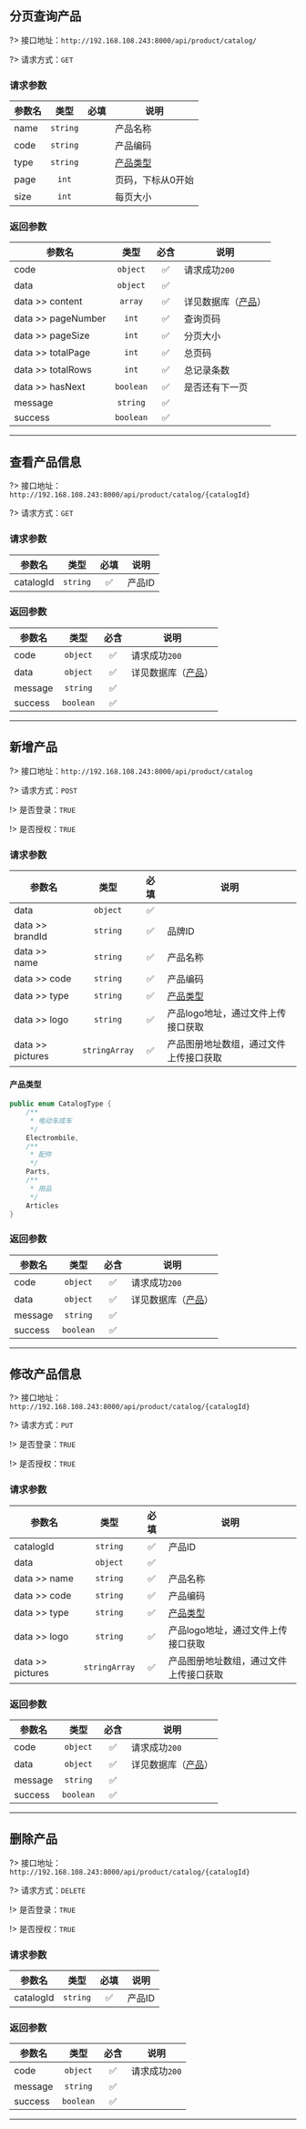 ## 分页查询产品
?> 接口地址：`http://192.168.108.243:8000/api/product/catalog/`

?> 请求方式：`GET`

### 请求参数
<div class="request-data">

| 参数名 | 类型 | 必填 | 说明 |
| ------ | :------: | :------: | ------ |
| name | `string` | | 产品名称 |
| code | `string` | | 产品编码 |
| type | `string` | | [产品类型](/api/catalog?id=产品类型) |
| page | `int` | | 页码，下标从0开始
| size | `int` | | 每页大小

</div>

### 返回参数
<div class="request-data">

| 参数名 | 类型 | 必含 | 说明 |
| ------ | :------: | :------: | ------ |
| code | `object` | ✅ | 请求成功`200` |
| data | `object` | ✅ |
| data >> content | `array` | ✅ | 详见数据库（[产品](/database/agc_catalog ':target=_blank')） |
| data >> pageNumber | `int` | ✅ | 查询页码 |
| data >> pageSize | `int` | ✅ | 分页大小 |
| data >> totalPage | `int` | ✅ | 总页码 |
| data >> totalRows | `int` | ✅ | 总记录条数 |
| data >> hasNext | `boolean` | ✅ | 是否还有下一页 |
| message | `string` | ✅ |
| success | `boolean` | ✅ |

</div>

---


## 查看产品信息
?> 接口地址：`http://192.168.108.243:8000/api/product/catalog/{catalogId}`

?> 请求方式：`GET`

### 请求参数
<div class="request-data">

| 参数名 | 类型 | 必填 | 说明 |
| ------ | :------: | :------: | ------ |
| catalogId | `string` | ✅ | 产品ID |

</div>

### 返回参数
<div class="request-data">

| 参数名 | 类型 | 必含 | 说明 |
| ------ | :------: | :------: | ------ |
| code | `object` | ✅ | 请求成功`200` |
| data | `object` | ✅ | 详见数据库（[产品](/database/agc_catalog ':target=_blank')）|
| message | `string` | ✅ |
| success | `boolean` | ✅ |

</div>

---

## 新增产品
?> 接口地址：`http://192.168.108.243:8000/api/product/catalog`

?> 请求方式：`POST`
 
!> 是否登录：`TRUE`
 
!> 是否授权：`TRUE`

### 请求参数
<div class="request-data">

| 参数名 | 类型 | 必填 | 说明 |
| ------ | :------: | :------: | ------ |
| data | `object` | ✅ |
| data >> brandId | `string` | ✅ | 品牌ID |
| data >> name | `string` | ✅ | 产品名称 |
| data >> code | `string` | ✅ | 产品编码 |
| data >> type | `string` | ✅ | [产品类型](/api/catalog?id=产品类型) |
| data >> logo | `string` | ✅ | 产品logo地址，通过文件上传接口获取 |
| data >> pictures | `stringArray` | ✅ | 产品图册地址数组，通过文件上传接口获取 |

</div>

#### 产品类型
```java
public enum CatalogType {
    /**
     * 电动车成车
     */
    Electrombile,
    /**
     * 配件
     */
    Parts,
    /**
     * 用品
     */
    Articles
}
```

### 返回参数
<div class="request-data">

| 参数名 | 类型 | 必含 | 说明 |
| ------ | :------: | :------: | ------ |
| code | `object` | ✅ | 请求成功`200` |
| data | `object` | ✅ | 详见数据库（[产品](/database/agc_catalog ':target=_blank')）|
| message | `string` | ✅ |
| success | `boolean` | ✅ |

</div>

---

## 修改产品信息
?> 接口地址：`http://192.168.108.243:8000/api/product/catalog/{catalogId}`

?> 请求方式：`PUT`
 
!> 是否登录：`TRUE`
 
!> 是否授权：`TRUE`

### 请求参数
<div class="request-data">

| 参数名 | 类型 | 必填 | 说明 |
| ------ | :------: | :------: | ------ |
| catalogId | `string` | ✅ | 产品ID |
| data | `object` | ✅ |
| data >> name | `string` | ✅ | 产品名称 |
| data >> code | `string` | ✅ | 产品编码 |
| data >> type | `string` | ✅ | [产品类型](/api/catalog?id=产品类型) |
| data >> logo | `string` | ✅ | 产品logo地址，通过文件上传接口获取 |
| data >> pictures | `stringArray` | ✅ | 产品图册地址数组，通过文件上传接口获取 |

</div>

### 返回参数
<div class="request-data">

| 参数名 | 类型 | 必含 | 说明 |
| ------ | :------: | :------: | ------ |
| code | `object` | ✅ | 请求成功`200` |
| data | `object` | ✅ | 详见数据库（[产品](/database/agc_catalog ':target=_blank')）|
| message | `string` | ✅ |
| success | `boolean` | ✅ |

</div>

---

## 删除产品
?> 接口地址：`http://192.168.108.243:8000/api/product/catalog/{catalogId}`

?> 请求方式：`DELETE`
 
!> 是否登录：`TRUE`
 
!> 是否授权：`TRUE`

### 请求参数
<div class="request-data">

| 参数名 | 类型 | 必填 | 说明 |
| ------ | :------: | :------: | ------ |
| catalogId | `string` | ✅ | 产品ID |

</div>

### 返回参数
<div class="request-data">

| 参数名 | 类型 | 必含 | 说明 |
| ------ | :------: | :------: | ------ |
| code | `object` | ✅ | 请求成功`200` |
| message | `string` | ✅ |
| success | `boolean` | ✅ |

</div>

---